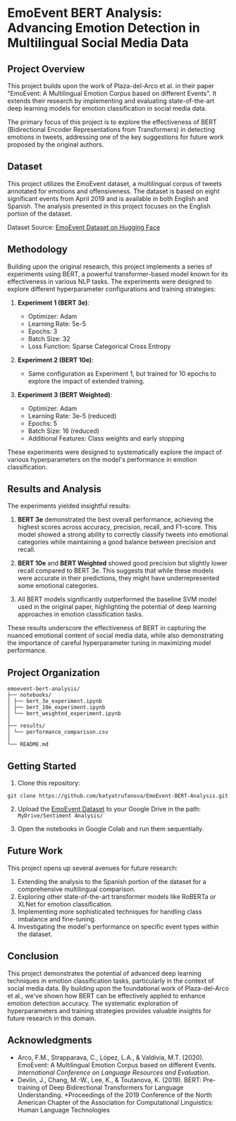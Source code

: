 # EmoEvent BERT Analysis: Advancing Emotion Detection in Multilingual Social Media Data

## Project Overview

This project builds upon the work of Plaza-del-Arco et al. in their paper "EmoEvent: A Multilingual Emotion Corpus based on different Events". It extends their research by implementing and evaluating state-of-the-art deep learning models for emotion classification in social media data.

The primary focus of this project is to explore the effectiveness of BERT (Bidirectional Encoder Representations from Transformers) in detecting emotions in tweets, addressing one of the key suggestions for future work proposed by the original authors.

## Dataset

This project utilizes the EmoEvent dataset, a multilingual corpus of tweets annotated for emotions and offensiveness. The dataset is based on eight significant events from April 2019 and is available in both English and Spanish. The analysis presented in this project focuses on the English portion of the dataset.

Dataset Source: [EmoEvent Dataset on Hugging Face](https://huggingface.co/datasets/fmplaza/EmoEvent)

## Methodology

Building upon the original research, this project implements a series of experiments using BERT, a powerful transformer-based model known for its effectiveness in various NLP tasks. The experiments were designed to explore different hyperparameter configurations and training strategies:

1. **Experiment 1 (BERT 3e)**: 
   - Optimizer: Adam
   - Learning Rate: 5e-5
   - Epochs: 3
   - Batch Size: 32
   - Loss Function: Sparse Categorical Cross Entropy

2. **Experiment 2 (BERT 10e)**:
   - Same configuration as Experiment 1, but trained for 10 epochs to explore the impact of extended training.

3. **Experiment 3 (BERT Weighted)**:
   - Optimizer: Adam
   - Learning Rate: 3e-5 (reduced)
   - Epochs: 5
   - Batch Size: 16 (reduced)
   - Additional Features: Class weights and early stopping

These experiments were designed to systematically explore the impact of various hyperparameters on the model's performance in emotion classification.

## Results and Analysis

The experiments yielded insightful results:

1. **BERT 3e** demonstrated the best overall performance, achieving the highest scores across accuracy, precision, recall, and F1-score. This model showed a strong ability to correctly classify tweets into emotional categories while maintaining a good balance between precision and recall.

2. **BERT 10e** and **BERT Weighted** showed good precision but slightly lower recall compared to BERT 3e. This suggests that while these models were accurate in their predictions, they might have underrepresented some emotional categories.

3. All BERT models significantly outperformed the baseline SVM model used in the original paper, highlighting the potential of deep learning approaches in emotion classification tasks.

These results underscore the effectiveness of BERT in capturing the nuanced emotional content of social media data, while also demonstrating the importance of careful hyperparameter tuning in maximizing model performance.

## Project Organization
```
emoevent-bert-analysis/
├── notebooks/
│ ├── bert_3e_experiment.ipynb
│ ├── bert_10e_experiment.ipynb
│ └── bert_weighted_experiment.ipynb
│
├── results/
│ └── performance_comparison.csv
│
└── README.md
```

## Getting Started

1. Clone this repository:
```
git clone https://github.com/katyatrufanova/EmoEvent-BERT-Analysis.git
```

2. Upload the [EmoEvent Dataset](https://huggingface.co/datasets/fmplaza/EmoEvent) to your Google Drive in the path: `MyDrive/Sentiment Analysis/`

3. Open the notebooks in Google Colab and run them sequentially.

## Future Work

This project opens up several avenues for future research:

1. Extending the analysis to the Spanish portion of the dataset for a comprehensive multilingual comparison.
2. Exploring other state-of-the-art transformer models like RoBERTa or XLNet for emotion classification.
3. Implementing more sophisticated techniques for handling class imbalance and fine-tuning.
4. Investigating the model's performance on specific event types within the dataset.

## Conclusion

This project demonstrates the potential of advanced deep learning techniques in emotion classification tasks, particularly in the context of social media data. By building upon the foundational work of Plaza-del-Arco et al., we've shown how BERT can be effectively applied to enhance emotion detection accuracy. The systematic exploration of hyperparameters and training strategies provides valuable insights for future research in this domain.

## Acknowledgments

- Arco, F.M., Strapparava, C., López, L.A., & Valdivia, M.T. (2020). EmoEvent: A Multilingual Emotion Corpus based on different Events. *International Conference on Language Resources and Evaluation*.
- Devlin, J., Chang, M.-W., Lee, K., & Toutanova, K. (2019). BERT: Pre-training of Deep Bidirectional Transformers for Language Understanding. *Proceedings of the 2019 Conference of the North American Chapter of the Association for Computational Linguistics: Human Language Technologies
